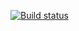 [![Build status](https://ci.appveyor.com/api/projects/status/utk8475uoawp6gld/branch/main?svg=true)](https://ci.appveyor.com/project/Kozyavin/webinterfacetesting/branch/main)

